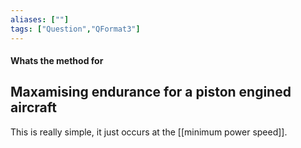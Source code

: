 ```yaml
---
aliases: [""]
tags: ["Question","QFormat3"]
---
```


#### Whats the method for
## Maxamising endurance for a piston engined aircraft
This is really simple, it just occurs at the [[minimum power speed]].

